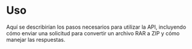 # Uso

Aquí se describirían los pasos necesarios para utilizar la API, incluyendo cómo enviar una solicitud para convertir un archivo RAR a ZIP y cómo manejar las respuestas.
